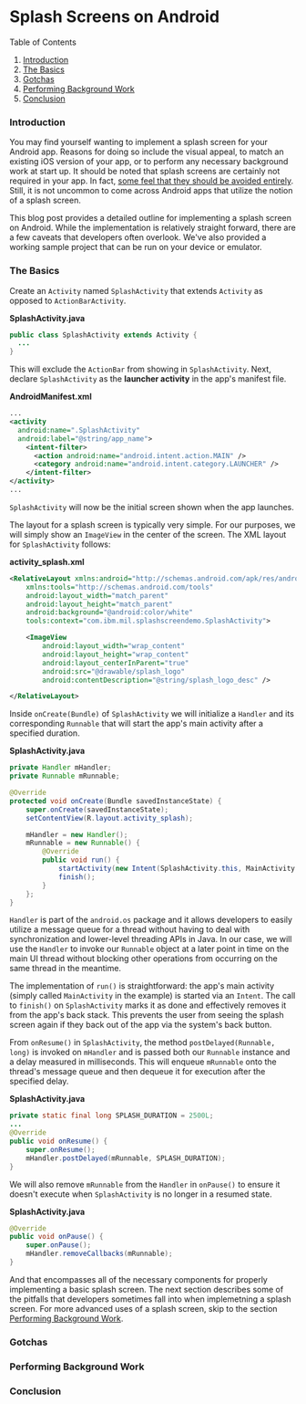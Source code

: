 # Splash Screens on Android

Table of Contents
1. [Introduction](#introduction)
2. [The Basics](#the-basics)
3. [Gotchas](#gotchas)
4. [Performing Background Work](#performing-background-work)
5. [Conclusion](#conclusion)

### Introduction

You may find yourself wanting to implement a splash screen for your Android app. Reasons for doing so include the visual appeal, to match an existing iOS version of your app, or to perform any necessary background work at start up. It should be noted that splash screens are certainly not required in your app. In fact, [some feel that they should be avoided entirely](http://cyrilmottier.com/2012/05/03/splash-screens-are-evil-dont-use-them/). Still, it is not uncommon to come across Android apps that utilize the notion of a splash screen.

This blog post provides a detailed outline for implementing a splash screen on Android. While the implementation is relatively straight forward, there are a few caveats that developers often overlook. We've also provided a working sample project that can be run on your device or emulator.

### The Basics

Create an `Activity` named `SplashActivity` that extends `Activity` as opposed to `ActionBarActivity`.

**SplashActivity.java**
``` java
public class SplashActivity extends Activity {
  ...
}
```

This will exclude the `ActionBar` from showing in `SplashActivity`. Next, declare `SplashActivity` as the **launcher activity** in the app's manifest file.

**AndroidManifest.xml**
``` xml
...
<activity
  android:name=".SplashActivity"
  android:label="@string/app_name">
    <intent-filter>
      <action android:name="android.intent.action.MAIN" />
      <category android:name="android.intent.category.LAUNCHER" />
    </intent-filter>
</activity>
...
```

`SplashActivity` will now be the initial screen shown when the app launches.

The layout for a splash screen is typically very simple. For our purposes, we will simply show an `ImageView` in the center of the screen. The XML layout for `SplashActivity` follows:

**activity_splash.xml**
``` xml
<RelativeLayout xmlns:android="http://schemas.android.com/apk/res/android"
    xmlns:tools="http://schemas.android.com/tools"
    android:layout_width="match_parent"
    android:layout_height="match_parent"
    android:background="@android:color/white"
    tools:context="com.ibm.mil.splashscreendemo.SplashActivity">

    <ImageView
        android:layout_width="wrap_content"
        android:layout_height="wrap_content"
        android:layout_centerInParent="true"
        android:src="@drawable/splash_logo"
        android:contentDescription="@string/splash_logo_desc" />

</RelativeLayout>
```

Inside `onCreate(Bundle)` of `SplashActivity` we will initialize a `Handler` and its corresponding `Runnable` that will start the app's main activity after a specified duration.

**SplashActivity.java**
``` java
private Handler mHandler;
private Runnable mRunnable;

@Override
protected void onCreate(Bundle savedInstanceState) {
    super.onCreate(savedInstanceState);
    setContentView(R.layout.activity_splash);

    mHandler = new Handler();
    mRunnable = new Runnable() {
        @Override
        public void run() {
            startActivity(new Intent(SplashActivity.this, MainActivity.class));
            finish();
        }
    };
}
```

`Handler` is part of the `android.os` package and it allows developers to easily utilize a message queue for a thread without having to deal with synchronization and lower-level threading APIs in Java. In our case, we will use the `Handler` to invoke our `Runnable` object at a later point in time on the main UI thread without blocking other operations from occurring on the same thread in the meantime.

The implementation of `run()` is straightforward: the app's main activity (simply called `MainActivity` in the example) is started via an `Intent`. The call to `finish()` on `SplashActivity` marks it as done and effectively removes it from the app's back stack. This prevents the user from seeing the splash screen again if they back out of the app via the system's back button.

From `onResume()` in `SplashActivity`, the method `postDelayed(Runnable, long)` is invoked on `mHandler` and is passed both our `Runnable` instance and a delay measured in milliseconds. This will enqueue `mRunnable` onto the thread's message queue and then dequeue it for execution after the specified delay.

**SplashActivity.java**
``` java
private static final long SPLASH_DURATION = 2500L;
...
@Override
public void onResume() {
    super.onResume();
    mHandler.postDelayed(mRunnable, SPLASH_DURATION);
}
```

We will also remove `mRunnable` from the `Handler` in `onPause()` to ensure it doesn't execute when `SplashActivity` is no longer in a resumed state.

**SplashActivity.java**
``` java
@Override
public void onPause() {
    super.onPause();
    mHandler.removeCallbacks(mRunnable);
}
```

And that encompasses all of the necessary components for properly implementing a basic splash screen. The next section describes some of the pitfalls that developers sometimes fall into when implemetning a splash screen. For more advanced uses of a splash screen, skip to the section [Performing Background Work](#performing-background-work).

### Gotchas

### Performing Background Work

### Conclusion
